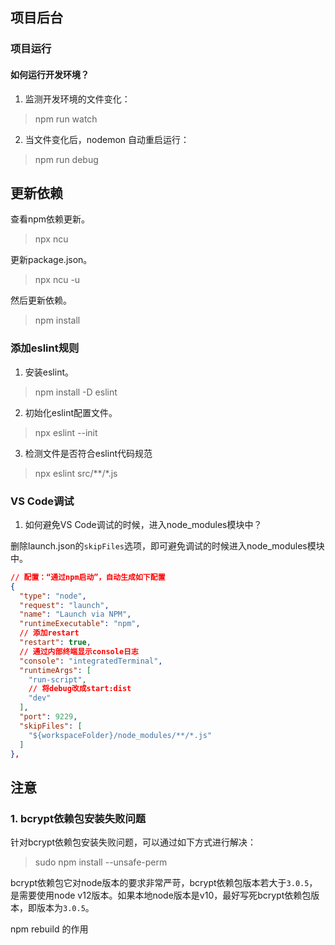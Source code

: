 ## 项目后台

### 项目运行

#### 如何运行开发环境？

1. 监测开发环境的文件变化：

> npm run watch

2. 当文件变化后，nodemon 自动重启运行：

> npm run debug



## 更新依赖

查看npm依赖更新。

> npx ncu

更新package.json。

> npx ncu -u

然后更新依赖。

> npm install


### 添加eslint规则

1. 安装eslint。

> npm install -D eslint

2. 初始化eslint配置文件。

> npx eslint --init

3. 检测文件是否符合eslint代码规范

> npx eslint src/**/*.js

### VS Code调试

1. 如何避免VS Code调试的时候，进入node_modules模块中？

删除launch.json的`skipFiles`选项，即可避免调试的时候进入node_modules模块中。

```JSON
// 配置：“通过npm启动”，自动生成如下配置
{
  "type": "node",
  "request": "launch",
  "name": "Launch via NPM",
  "runtimeExecutable": "npm",
  // 添加restart
  "restart": true,
  // 通过内部终端显示console日志
  "console": "integratedTerminal",
  "runtimeArgs": [
    "run-script",
    // 将debug改成start:dist
    "dev"
  ],
  "port": 9229,
  "skipFiles": [
    "${workspaceFolder}/node_modules/**/*.js"
  ]
},
```



## 注意

### 1. bcrypt依赖包安装失败问题

针对bcrypt依赖包安装失败问题，可以通过如下方式进行解决：

> sudo npm install --unsafe-perm 

bcrypt依赖包它对node版本的要求非常严苛，bcrypt依赖包版本若大于`3.0.5`，是需要使用node v12版本。如果本地node版本是v10，最好写死bcrypt依赖包版本，即版本为`3.0.5`。



npm rebuild 的作用
